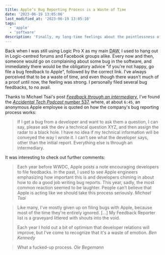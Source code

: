 ```yaml
---
title: Apple’s Bug Reporting Process is a Waste of Time
date: '2023-06-19 13:05:06'
last_modified_at: '2023-06-19 13:05:10'
tags:
  - 'apple'
  - 'software'
description: 'Finally, my long-time feelings about the pointlessness of filing bug reports to Apple is backed by proof.'
---
```

Back when I was still using Logic Pro X as my main <abbr title="Digital Audio Workstation">DAW</abbr>, I used to hang out in Logic-centred forums and Facebook groups alike. Every now and then, someone would go on complaining about some bug in the software, and immediately there would be the obligatory advice "if you're not happy, go file a bug feedback to Apple", followed by the correct link. I've always perceived that to be a waste of time, and even though there wasn't much of a proof until now, the feeling was strong. I personally filed several bug feedbacks, to no avail.

Thanks to Michael Tsai's post [_Feedback through an intermediary_](https://mjtsai.com/blog/2023/06/09/feedback-through-an-intermediary/), I've found the [_Accidental Tech Podcast_ number 537](https://atp.fm/537), where, at about `6:45`, an anonymous Apple employee is quoted on how the company's bug reporting process works:

> If I get a bug from a developer and want to ask them a question, I can say, please ask the dev a technical question XYZ, and then assign the radar to a black hole. I have no idea if my technical information will be conveyed the way I wrote it. I can’t see what the developer says, other than the initial report. Everything else is through an intermediary.

It was interesting to check out further comments:

> Each year before WWDC, Apple posts a note encouraging developers to file feedbacks. In the past, I used to see Apple engineers emphasizing how important this is and developers chiming in about how to do a good job writing bug reports. This year, sadly, the most common reaction seemed to be laughter. People can’t believe that Apple is acting like we should take this process seriously.
> <cite>Michael Tsai</cite>

> Like many, I've mostly given up on filing bugs with Apple, because most of the time they're entirely ignored. [&hellip;] My Feedback Reporter list is a graveyard littered with shouts into the void.
> 
> Each year I hold out a bit of optimism that developer relations will improve, but I've come to recognize that it's a waste of emotion.
> <cite>Ben Kennedy</cite>

> What a fucked-up process.
> <cite>Ole Begemann</cite>
